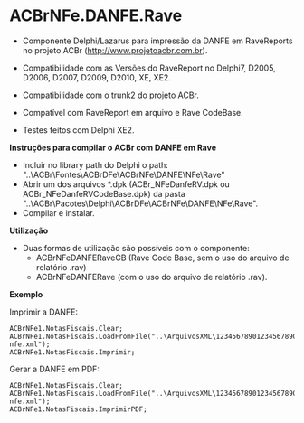 ACBrNFe.DANFE.Rave
==================

- Componente Delphi/Lazarus para impressão da DANFE em RaveReports no projeto ACBr (http://www.projetoacbr.com.br).

- Compatibilidade com as Versões do RaveReport no Delphi7, D2005, D2006, D2007, D2009, D2010, XE, XE2.

- Compatibilidade com o trunk2 do projeto ACBr.

- Compatível com RaveReport em arquivo e Rave CodeBase.

- Testes feitos com Delphi XE2.

**Instruções para compilar o ACBr com DANFE em Rave**

- Incluir no library path do Delphi o path: "..\ACBr\Fontes\ACBrDFe\ACBrNFe\DANFE\NFe\Rave"
- Abrir um dos arquivos *.dpk (ACBr_NFeDanfeRV.dpk ou ACBr_NFeDanfeRVCodeBase.dpk) da pasta "..\ACBr\Pacotes\Delphi\ACBrDFe\ACBrNFe\DANFE\NFe\Rave".
- Compilar e instalar.

**Utilização**

- Duas formas de utilização são possíveis com o componente:
  - ACBrNFeDANFERaveCB (Rave Code Base, sem o uso do arquivo de relatório .rav)
  - ACBrNFeDANFERave (com o uso do arquivo de relatório .rav). 

**Exemplo**

Imprimir a DANFE:
```shell
ACBrNFe1.NotasFiscais.Clear;
ACBrNFe1.NotasFiscais.LoadFromFile("..\ArquivosXML\12345678901234567890123456789012345678901234-nfe.xml");
ACBrNFe1.NotasFiscais.Imprimir;
```

Gerar a DANFE em PDF:
```shell
ACBrNFe1.NotasFiscais.Clear;
ACBrNFe1.NotasFiscais.LoadFromFile("..\ArquivosXML\12345678901234567890123456789012345678901234-nfe.xml");
ACBrNFe1.NotasFiscais.ImprimirPDF;
```
